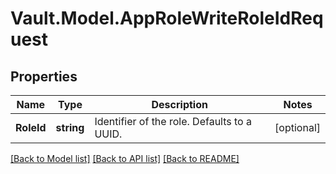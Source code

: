 # Vault.Model.AppRoleWriteRoleIdRequest

## Properties

Name | Type | Description | Notes
------------ | ------------- | ------------- | -------------
**RoleId** | **string** | Identifier of the role. Defaults to a UUID. | [optional] 

[[Back to Model list]](../README.md#documentation-for-models) [[Back to API list]](../README.md#documentation-for-api-endpoints) [[Back to README]](../README.md)

